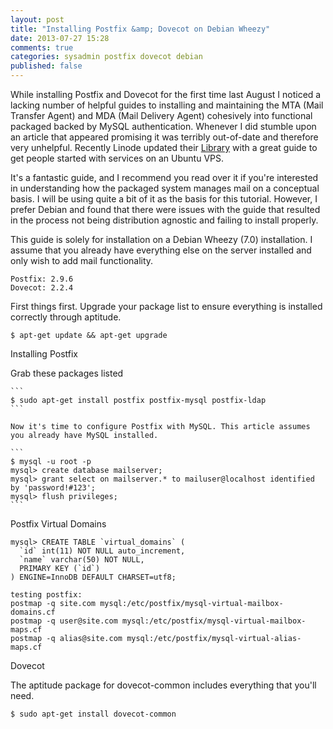 ```yaml
---
layout: post
title: "Installing Postfix &amp; Dovecot on Debian Wheezy"
date: 2013-07-27 15:28
comments: true
categories: sysadmin postfix dovecot debian
published: false
---
```


While installing Postfix and Dovecot for the first time last August I noticed a lacking number of helpful guides to installing and maintaining the MTA (Mail Transfer Agent) and MDA (Mail Delivery Agent) cohesively into functional packaged backed by MySQL authentication. Whenever I did stumble upon an article that appeared promising it was terribly out-of-date and therefore very unhelpful. Recently Linode updated their [Library](https://library.linode.com/email/postfix/postfix2.9.6-dovecot2.0.19-mysql) with a great guide to get people started with services on an Ubuntu VPS.

It's a fantastic guide, and I recommend you read over it if you're interested in understanding how the packaged system manages mail on a conceptual basis. I will be using quite a bit of it as the basis for this tutorial. However, I prefer Debian and found that there were issues with the guide that resulted in the process not being distribution agnostic and failing to install properly.

This guide is solely for installation on a Debian Wheezy (7.0) installation. I assume that you already have everything else on the server installed and only wish to add mail functionality.


``` plain Current versions (07/24/13)
Postfix: 2.9.6
Dovecot: 2.2.4
```

First things first. Upgrade your package list to ensure everything is installed correctly through aptitude.

```
$ apt-get update && apt-get upgrade
```

Installing Postfix

Grab these packages listed

    ```
    $ sudo apt-get install postfix postfix-mysql postfix-ldap
    ```

    Now it's time to configure Postfix with MySQL. This article assumes you already have MySQL installed.

    ```
    $ mysql -u root -p
    mysql> create database mailserver;
    mysql> grant select on mailserver.* to mailuser@localhost identified by 'password!#123';
    mysql> flush privileges;
    ```

Postfix Virtual Domains

    mysql> CREATE TABLE `virtual_domains` (
      `id` int(11) NOT NULL auto_increment,
      `name` varchar(50) NOT NULL,
      PRIMARY KEY (`id`)
    ) ENGINE=InnoDB DEFAULT CHARSET=utf8;

    testing postfix:
    postmap -q site.com mysql:/etc/postfix/mysql-virtual-mailbox-domains.cf
    postmap -q user@site.com mysql:/etc/postfix/mysql-virtual-mailbox-maps.cf
    postmap -q alias@site.com mysql:/etc/postfix/mysql-virtual-alias-maps.cf

Dovecot

The aptitude package for dovecot-common includes everything that you'll need.

```
$ sudo apt-get install dovecot-common
```
